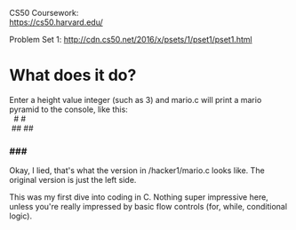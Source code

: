 
CS50 Coursework:  
https://cs50.harvard.edu/

Problem Set 1: 
http://cdn.cs50.net/2016/x/psets/1/pset1/pset1.html

# What does it do?

Enter a height value integer (such as 3) and mario.c will print a mario pyramid to the console, like this:<br>
&nbsp;&nbsp;# #<br>
&nbsp;## ##<br>
### ###<br>

Okay, I lied, that's what the version in /hacker1/mario.c looks like. The original version is just the left side.

This was my first dive into coding in C. Nothing super impressive here, unless you're really impressed by basic flow controls (for, while, conditional logic).
